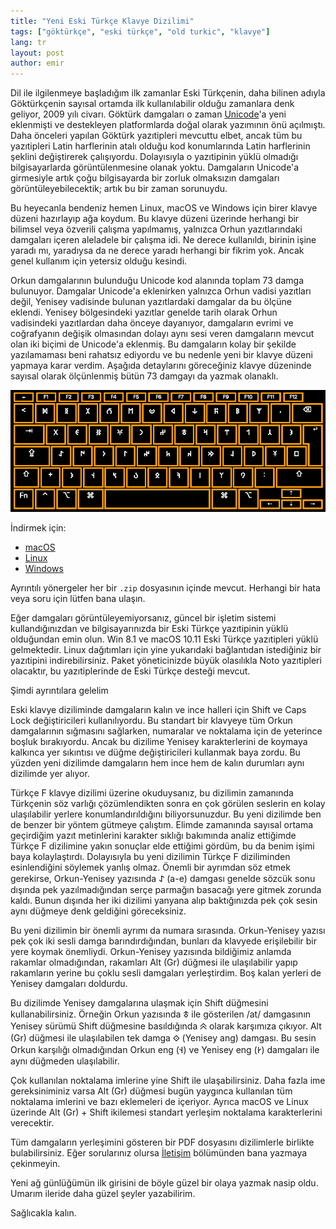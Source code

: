 ```yaml
---
title: "Yeni Eski Türkçe Klavye Dizilimi"
tags: ["göktürkçe", "eski türkçe", "old turkic", "klavye"]
lang: tr
layout: post
author: emir
---
```

Dil ile ilgilenmeye başladığım ilk zamanlar Eski Türkçenin, daha bilinen adıyla Göktürkçenin sayısal ortamda ilk kullanılabilir olduğu zamanlara denk geliyor, 2009 yılı civarı. Göktürk damgaları o zaman [Unicode](https://unicode.org)'a yeni eklenmişti ve destekleyen platformlarda doğal olarak yazımının önü açılmıştı. Daha önceleri yapılan Göktürk yazıtipleri mevcuttu elbet, ancak tüm bu yazıtipleri Latin harflerinin atalı olduğu kod konumlarında Latin harflerinin şeklini değiştirerek çalışıyordu. Dolayısıyla o yazıtipinin yüklü olmadığı bilgisayarlarda görüntülenmesine olanak yoktu. Damgaların Unicode'a girmesiyle artık çoğu bilgisayarda bir zorluk olmaksızın damgaları görüntüleyebilecektik; artık bu bir zaman sorunuydu.

Bu heyecanla bendeniz hemen Linux, macOS ve Windows için birer klavye düzeni hazırlayıp ağa koydum. Bu klavye düzeni üzerinde herhangi bir bilimsel veya özverili çalışma yapılmamış, yalnızca Orhun yazıtlarındaki damgaları içeren aleladele bir çalışma idi. Ne derece kullanıldı, birinin işine yaradı mı, yaradıysa da ne derece yaradı herhangi bir fikrim yok. Ancak genel kullanım için yetersiz olduğu kesindi.

Orkun damgalarının bulunduğu Unicode kod alanında toplam 73 damga bulunuyor. Damgalar Unicode'a eklenirken yalnızca Orhun vadisi yazıtları değil, Yenisey vadisinde bulunan yazıtlardaki damgalar da bu ölçüne eklendi. Yenisey bölgesindeki yazıtlar genelde tarih olarak Orhun vadisindeki yazıtlardan daha önceye dayanıyor, damgaların evrimi ve coğrafyanın değişik olmasından dolayı aynı sesi veren damgaların mevcut olan iki biçimi de Unicode'a eklenmiş. Bu damgaların kolay bir şekilde yazılamaması beni rahatsız ediyordu ve bu nedenle yeni bir klavye düzeni yapmaya karar verdim. Aşağıda detaylarını göreceğiniz klavye düzeninde sayısal olarak ölçünlenmiş bütün 73 damgayı da yazmak olanaklı.

![Görsel 1: Dizilimin genel görünümü](/assets/images/nov2019/layout.png)

İndirmek için:
* [macOS](/oldTurkic/mac_old_turkic.zip)
* [Linux](/oldTurkic/linux_old_turkic.zip)
* [Windows](/oldTurkic/win_old_turkic.zip)

Ayrıntılı yönergeler her bir `.zip` dosyasının içinde mevcut. Herhangi bir hata veya soru için lütfen bana ulaşın.

Eğer damgaları görüntüleyemiyorsanız, güncel bir işletim sistemi kullandığınızdan ve bilgisayarınızda bir Eski Türkçe yazıtipinin yüklü olduğundan emin olun. Win 8.1 ve macOS 10.11 Eski Türkçe yazıtipleri yüklü gelmektedir. Linux dağıtımları için yine yukarıdaki bağlantıdan istediğiniz bir yazıtipini indirebilirsiniz. Paket yöneticinizde büyük olasılıkla Noto yazıtipleri olacaktır, bu yazıtiplerinde de Eski Türkçe desteği mevcut.

Şimdi ayrıntılara gelelim

Eski klavye diziliminde damgaların kalın ve ince halleri için Shift ve Caps Lock değiştiricileri kullanılıyordu. Bu standart bir klavyeye tüm Orkun damgalarının sığmasını sağlarken, numaralar ve noktalama için de yeterince boşluk bırakıyordu. Ancak bu dizilime Yenisey karakterlerini de koymaya kalkınca yer sıkıntısı ve düğme değiştiricileri kullanmak baya zordu. Bu yüzden yeni dizilimde damgaların hem ince hem de kalın durumları aynı dizilimde yer alıyor.

Türkçe F klavye dizilimi üzerine okuduysanız, bu dizilimin zamanında Türkçenin söz varlığı çözümlendikten sonra en çok görülen seslerin en kolay ulaşılabilir yerlere konumlandırıldığını biliyorsunuzdur. Bu yeni dizilimde ben de benzer bir yöntem gütmeye çalıştım. Elimde zamanında sayısal ortama geçirdiğim yazıt metinlerini karakter sıklığı bakımında analiz ettiğimde Türkçe F dizilimine yakın sonuçlar elde ettiğimi gördüm, bu da benim işimi baya kolaylaştırdı. Dolayısıyla bu yeni dizilimin Türkçe F diziliminden esinlendiğini söylemek yanlış olmaz. Önemli bir ayrımdan söz etmek gerekirse, Orkun-Yenisey yazısında 𐰀 (a-e) damgası genelde sözcük sonu dışında pek yazılmadığından serçe parmağın basacağı yere gitmek zorunda kaldı. Bunun dışında her iki dizilimi yanyana alıp baktığınızda pek çok sesin aynı düğmeye denk geldiğini göreceksiniz.

Bu yeni dizilimin bir önemli ayrımı da numara sırasında. Orkun-Yenisey yazısı pek çok iki sesli damga barındırdığından, bunları da klavyede erişilebilir bir yere koymak önemliydi. Orkun-Yenisey yazısında bildiğimiz anlamda rakamlar olmadığından, rakamları Alt (Gr) düğmesi ile ulaşılabilir yapıp rakamların yerine bu çoklu sesli damgaları yerleştirdim. Boş kalan yerleri de Yenisey damgaları doldurdu.

Bu dizilimde Yenisey damgalarına ulaşmak için Shift düğmesini kullanabilirsiniz. Örneğin Orkun yazısında 𐱃 ile gösterilen /at/ damgasının Yenisey sürümü Shift düğmesine basıldığında 𐱄 olarak karşımıza çıkıyor. Alt (Gr) düğmesi ile ulaşılabilen tek damga 𐰬 (Yenisey ang) damgası. Bu sesin Orkun karşılığı olmadığından Orkun eng (𐰭) ve Yenisey eng (𐰮) damgaları ile aynı düğmeden ulaşılabilir.

Çok kullanılan noktalama imlerine yine Shift ile ulaşabilirsiniz. Daha fazla ime gereksiniminiz varsa Alt (Gr) düğmesi bugün yaygınca kullanılan tüm noktalama imlerini ve bazı eklemeleri de içeriyor. Ayrıca macOS ve Linux üzerinde Alt (Gr) + Shift ikilemesi standart yerleşim noktalama karakterlerini verecektir.

Tüm damgaların yerleşimini gösteren bir PDF dosyasını dizilimlerle birlikte bulabilirsiniz. Eğer sorularınız olursa [İletişim](/contact.html) bölümünden bana yazmaya çekinmeyin.

Yeni ağ günlüğümün ilk girisini de böyle güzel bir olaya yazmak nasip oldu. Umarım ileride daha güzel şeyler yazabilirim.

Sağlıcakla kalın.
